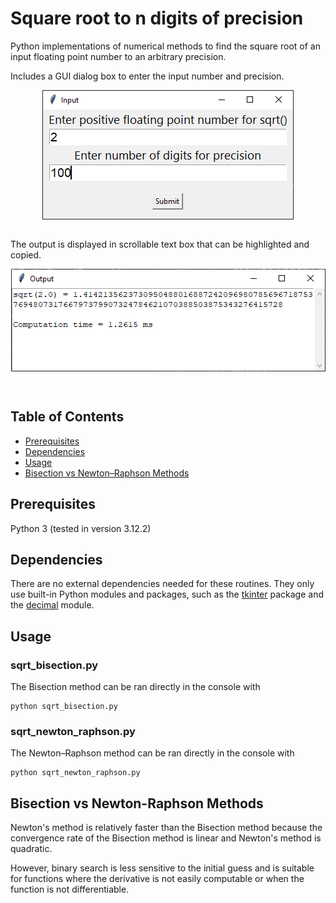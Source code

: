 # Square root to n digits of precision
Python implementations of numerical methods to find the square root of an input floating point number to an arbitrary precision.

Includes a GUI dialog box to enter the input number and precision. 
<p align="center" width="100%">
  <img style="display: block; margin: auto;" src="./images/input-window.png"/>
</p>
<br>  
The output is displayed in scrollable text box that can be highlighted and copied.  

<br>
<p align="center" width="100%">
  <img style="display: block; margin: auto;" src="./images/output-window.png"/>
</p>
<br>

## Table of Contents
- [Prerequisites](#prerequisites-heading)
- [Dependencies](#dependencies-heading)
- [Usage](#usage-heading)
- [Bisection vs Newton–Raphson Methods](#bisection-vs-newton-raphson-heading)

<a name="prerequisites-heading"></a>
## Prerequisites
Python 3 (tested in version 3.12.2)

<a name="prerequisites-heading"></a>
## Dependencies
There are no external dependencies needed for these routines. They only use built-in Python modules and packages, such as the [tkinter](https://docs.python.org/3/library/tkinter.html) package and the [decimal](https://docs.python.org/3/library/decimal.html) module.

<a name="usage-heading"></a>
## Usage
### sqrt_bisection.py
The Bisection method can be ran directly in the console with  
```console
python sqrt_bisection.py
```

### sqrt_newton_raphson.py
The Newton–Raphson method can be ran directly in the console with  
```console
python sqrt_newton_raphson.py
```
<a name="bisection-vs-newton-raphson-heading"></a>
## Bisection vs Newton-Raphson Methods
Newton's method is relatively faster than the Bisection method because the convergence rate of the Bisection method is linear and Newton's method is quadratic.  

However, binary search is less sensitive to the initial guess and is suitable for functions where the derivative is not easily computable or when the function is not differentiable.
